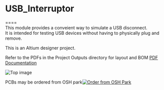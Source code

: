 # USB_Interruptor
====   
This module provides a conveient way to simulate a USB disconnect.  
It is intended for testing USB devices without having to physically plug and remove.  

This is an Altium designer project.  

Refer to the PDFs in the Project Outputs directory for layout and BOM
<a href="https://github.com/podonoghue/USB_Interruptor/blob/master/Hardware/Project Outputs for USB_Interruptor/Pulser.PDF">PDF Documentation</img></a>

![Top image](https://raw.githubusercontent.com/podonoghue/USB_Interruptor/master/Hardware/Top.png "Top Board Image")

PCBs may be ordered from OSH park<a href="https://oshpark.com/shared_projects/KrhgN8JM"><img src="https://oshpark.com/assets/badge-5b7ec47045b78aef6eb9d83b3bac6b1920de805e9a0c227658eac6e19a045b9c.png" alt="Order from OSH Park"></img></a>  
